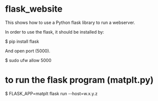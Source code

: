 # flask_website
This shows how to use a Python flask library to run a webserver.

In order to use the flask, it should be installed by:

$ pip install flask

And open port (5000).

$ sudo ufw allow 5000

# to run the flask program (matplt.py)
$ FLASK_APP=matplt flask run --host=w.x.y.z

